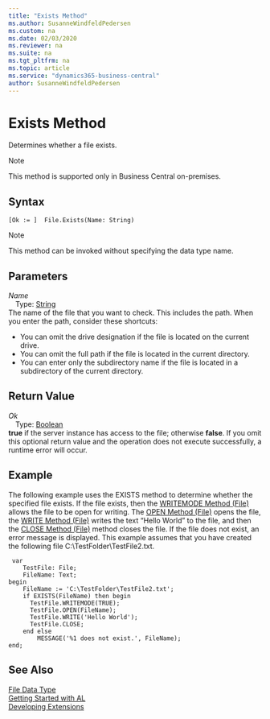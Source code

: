 ```yaml
---
title: "Exists Method"
ms.author: SusanneWindfeldPedersen
ms.custom: na
ms.date: 02/03/2020
ms.reviewer: na
ms.suite: na
ms.tgt_pltfrm: na
ms.topic: article
ms.service: "dynamics365-business-central"
author: SusanneWindfeldPedersen
---
```

[//]: # (START>DO_NOT_EDIT)
[//]: # (IMPORTANT:Do not edit any of the content between here and the END>DO_NOT_EDIT.)
[//]: # (Any modifications should be made in the .xml files in the ModernDev repo.)
# Exists Method
Determines whether a file exists.

> [!NOTE]
> This method is supported only in Business Central on-premises.

## Syntax
```
[Ok := ]  File.Exists(Name: String)
```
> [!NOTE]  
> This method can be invoked without specifying the data type name.  
## Parameters
*Name*  
&emsp;Type: [String](../string/string-data-type.md)  
The name of the file that you want to check. This includes the path. When you enter the path, consider these shortcuts:
-   You can omit the drive designation if the file is located on the current drive.
-   You can omit the full path if the file is located in the current directory.
-   You can enter only the subdirectory name if the file is located in a subdirectory of the current directory.
          


## Return Value
*Ok*  
&emsp;Type: [Boolean](../boolean/boolean-data-type.md)  
**true** if the server instance has access to the file; otherwise **false**. If you omit this optional return value and the operation does not execute successfully, a runtime error will occur.    


[//]: # (IMPORTANT: END>DO_NOT_EDIT)

## Example  
 The following example uses the EXISTS method to determine whether the specified file exists. If the file exists, then the [WRITEMODE Method \(File\)](../../methods-auto/file/file-writemode-method.md) allows the file to be open for writing. The [OPEN Method \(File\)](../../methods-auto/file/file-open-method.md) opens the file, the [WRITE Method \(File\)](../../methods/devenv-write-method-file.md) writes the text “Hello World” to the file, and then the [CLOSE Method \(File\)](../../methods-auto/file/file-close-method.md) method closes the file. If the file does not exist, an error message is displayed. This example assumes that you have created the following file C:\\TestFolder\\TestFile2.txt.  

```
 var
    TestFile: File;
    FileName: Text;
begin
    FileName := 'C:\TestFolder\TestFile2.txt';  
    if EXISTS(FileName) then begin  
      TestFile.WRITEMODE(TRUE);  
      TestFile.OPEN(FileName);  
      TestFile.WRITE('Hello World');  
      TestFile.CLOSE;  
    end else  
        MESSAGE('%1 does not exist.', FileName);  
end;
```  
  

## See Also
[File Data Type](file-data-type.md)  
[Getting Started with AL](../../devenv-get-started.md)  
[Developing Extensions](../../devenv-dev-overview.md)